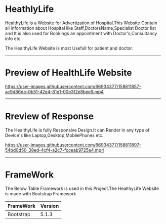 # HeathlyLife

HealthyLife is a Website for Advertization of Hospital.This Website Contain all information about Hospital like Staff,DoctorsName,Specialist Doctor list and It is 
also used for Bookings an appointment with Doctor's,Consultancy info etc.

The HealthyLife Website is most Usefull for patient and doctor.

---

# Preview of HealthLife Website

https://user-images.githubusercontent.com/66934377/158811857-ac9d86de-0b51-42e4-81e1-00e3f2e8bee6.mp4

---


# Rreview of Response
The HealthyLife is fully Responsive Design.It can Render in any type of Device's like Laptop,Desktop,MobilePhones etc..

https://user-images.githubusercontent.com/66934377/158811897-54bd0d50-38ed-4cf4-a2c7-fcceab9725a4.mp4

---

# FrameWork 

The Below Table Framework is used in this Project.The HealthyLife Website is made with Bootstrap Framework

| FrameWork  | Version |
| ------------- | ------------- |
| Bootstrap  | 5.1.3  |




